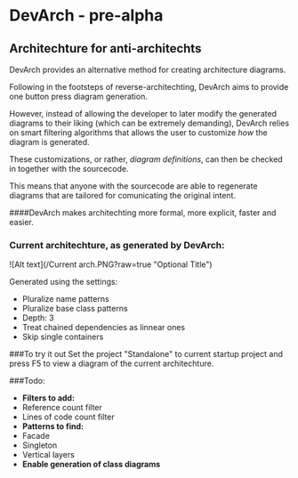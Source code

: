 # DevArch - pre-alpha
## Architechture for anti-architechts

DevArch provides an alternative method for creating architecture diagrams.

Following in the footsteps of reverse-architechting, DevArch aims to provide one button press diagram generation.

However, instead of allowing the developer to later modify the generated diagrams to their liking (which can be extremely demanding), DevArch relies on smart filtering algorithms that allows the user to customize *how* the diagram is generated.

These customizations, or rather, *diagram definitions*, can then be checked in together with the sourcecode. 

This means that anyone with the sourcecode are able to regenerate diagrams that are tailored for comunicating the original intent.

####DevArch makes architechting more formal, more explicit, faster and easier.

### Current architechture, as generated by DevArch:
![Alt text](/Current arch.PNG?raw=true "Optional Title")

Generated using the settings:
 - Pluralize name patterns
 - Pluralize base class patterns
 - Depth: 3
 - Treat chained dependencies as linnear ones
 - Skip single containers

###To try it out
Set the project "Standalone" to current startup project and press F5 to view a diagram of the current architechture.

###Todo:
* **Filters to add:**
* Reference count filter
* Lines of code count filter
* **Patterns to find:**
* Facade
* Singleton
* Vertical layers
* **Enable generation of class diagrams**
